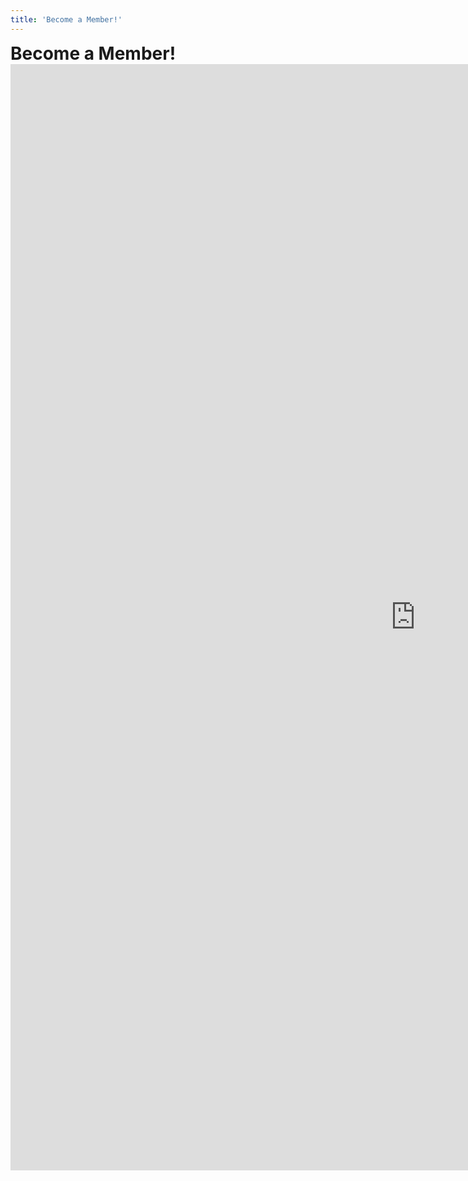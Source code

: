 ```yaml
---
title: 'Become a Member!'
---
```


<h1 style="margin: 0">Become a Member!</h1>
<div class="row" style="justify-content: center">
    <iframe style="padding: 0 !important;" src="https://docs.google.com/forms/d/e/1FAIpQLSdqb01YwOH4B04YJTyzfWDsQKSXV5CXBKYR1IbpTl84Fa6-LA/viewform?embedded=true" width="1296" height="1770" frameborder="0" marginheight="0" marginwidth="0">Loading…</iframe>
</div>